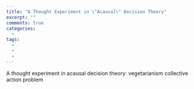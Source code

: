 ```yaml
---
title: "A Thought Experiment in \"Acausal\" Decision Theory"
excerpt: ""
comments: true
categories: 
  - 
tags:
  - 
  - 
  - 
---
```


A thought experiment in acausal decision theory: vegetarianism collective action problem


